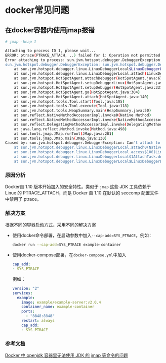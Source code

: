 # docker常见问题

## 在docker容器内使用jmap报错

```bash
# jmap -heap 1

Attaching to process ID 1, please wait...
ERROR: ptrace(PTRACE_ATTACH, ..) failed for 1: Operation not permitted
Error attaching to process: sun.jvm.hotspot.debugger.DebuggerException: Can't attach to the process: ptrace(PTRACE_ATTACH, ..) failed for 1: Operation not permitted
sun.jvm.hotspot.debugger.DebuggerException: sun.jvm.hotspot.debugger.DebuggerException: Can't attach to the process: ptrace(PTRACE_ATTACH, ..) failed for 1: Operation not permitted
	at sun.jvm.hotspot.debugger.linux.LinuxDebuggerLocal$LinuxDebuggerLocalWorkerThread.execute(LinuxDebuggerLocal.java:163)
	at sun.jvm.hotspot.debugger.linux.LinuxDebuggerLocal.attach(LinuxDebuggerLocal.java:278)
	at sun.jvm.hotspot.HotSpotAgent.attachDebugger(HotSpotAgent.java:671)
	at sun.jvm.hotspot.HotSpotAgent.setupDebuggerLinux(HotSpotAgent.java:611)
	at sun.jvm.hotspot.HotSpotAgent.setupDebugger(HotSpotAgent.java:337)
	at sun.jvm.hotspot.HotSpotAgent.go(HotSpotAgent.java:304)
	at sun.jvm.hotspot.HotSpotAgent.attach(HotSpotAgent.java:140)
	at sun.jvm.hotspot.tools.Tool.start(Tool.java:185)
	at sun.jvm.hotspot.tools.Tool.execute(Tool.java:118)
	at sun.jvm.hotspot.tools.HeapSummary.main(HeapSummary.java:50)
	at sun.reflect.NativeMethodAccessorImpl.invoke0(Native Method)
	at sun.reflect.NativeMethodAccessorImpl.invoke(NativeMethodAccessorImpl.java:62)
	at sun.reflect.DelegatingMethodAccessorImpl.invoke(DelegatingMethodAccessorImpl.java:43)
	at java.lang.reflect.Method.invoke(Method.java:498)
	at sun.tools.jmap.JMap.runTool(JMap.java:201)
	at sun.tools.jmap.JMap.main(JMap.java:130)
Caused by: sun.jvm.hotspot.debugger.DebuggerException: Can't attach to the process: ptrace(PTRACE_ATTACH, ..) failed for 1: Operation not permitted
	at sun.jvm.hotspot.debugger.linux.LinuxDebuggerLocal.attach0(Native Method)
	at sun.jvm.hotspot.debugger.linux.LinuxDebuggerLocal.access$100(LinuxDebuggerLocal.java:62)
	at sun.jvm.hotspot.debugger.linux.LinuxDebuggerLocal$1AttachTask.doit(LinuxDebuggerLocal.java:269)
	at sun.jvm.hotspot.debugger.linux.LinuxDebuggerLocal$LinuxDebuggerLocalWorkerThread.run(LinuxDebuggerLocal.java:138)
```

### 原因分析

Docker自 1.10 版本开始加入的安全特性。类似于 `jmap` 这些 JDK 工具依赖于 Linux 的 PTRACE_ATTACH，而是 Docker 自 1.10 在默认的 seccomp 配置文件中禁用了 ptrace。

### 解决方案

根据不同的容器启动方式，采用不同的解决方案

- 使用docker命令部署，在启动参数中加入`--cap-add=SYS_PTRACE`，例如：

  ```bash
  docker run --cap-add=SYS_PTRACE example-container
  ```

- 使用docker-compose部署，在`docker-compose.yml`中加入

  ```yaml
  cap_add:
  - SYS_PTRACE
  ```
  例如：

  ```yaml
  version: "2"
  services:
    example:
      image: example/example-server:v2.0.4
      container_name: example-container
      ports:
        - "8848:8848"
      restart: always
      cap_add:
      - SYS_PTRACE
  ```

### 参考文档

[Docker 中 openjdk 容器里无法使用 JDK 的 jmap 等命令的问题](https://juejin.cn/post/6844903730316312583)